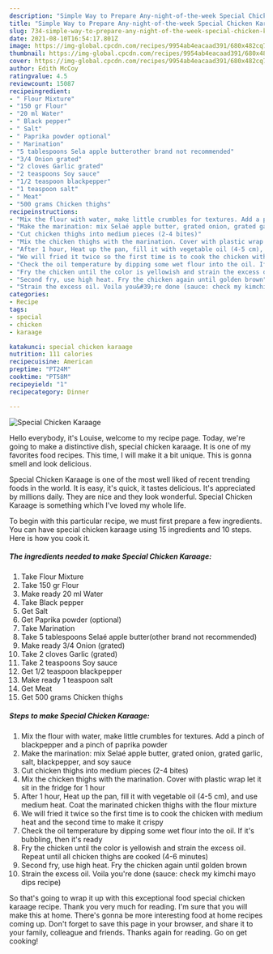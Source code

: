 ```yaml
---
description: "Simple Way to Prepare Any-night-of-the-week Special Chicken Karaage"
title: "Simple Way to Prepare Any-night-of-the-week Special Chicken Karaage"
slug: 734-simple-way-to-prepare-any-night-of-the-week-special-chicken-karaage
date: 2021-08-10T16:54:17.801Z
image: https://img-global.cpcdn.com/recipes/9954ab4eacaad391/680x482cq70/special-chicken-karaage-recipe-main-photo.jpg
thumbnail: https://img-global.cpcdn.com/recipes/9954ab4eacaad391/680x482cq70/special-chicken-karaage-recipe-main-photo.jpg
cover: https://img-global.cpcdn.com/recipes/9954ab4eacaad391/680x482cq70/special-chicken-karaage-recipe-main-photo.jpg
author: Edith McCoy
ratingvalue: 4.5
reviewcount: 15087
recipeingredient:
- " Flour Mixture"
- "150 gr Flour"
- "20 ml Water"
- " Black pepper"
- " Salt"
- " Paprika powder optional"
- " Marination"
- "5 tablespoons Sela apple butterother brand not recommended"
- "3/4 Onion grated"
- "2 cloves Garlic grated"
- "2 teaspoons Soy sauce"
- "1/2 teaspoon blackpepper"
- "1 teaspoon salt"
- " Meat"
- "500 grams Chicken thighs"
recipeinstructions:
- "Mix the flour with water, make little crumbles for textures. Add a pinch of blackpepper and a pinch of paprika powder"
- "Make the marination: mix Selaé apple butter, grated onion, grated garlic, salt, blackpepper, and soy sauce"
- "Cut chicken thighs into medium pieces (2-4 bites)"
- "Mix the chicken thighs with the marination. Cover with plastic wrap let it sit in the fridge for 1 hour"
- "After 1 hour, Heat up the pan, fill it with vegetable oil (4-5 cm), and use medium heat. Coat the marinated chicken thighs with the flour mixture"
- "We will fried it twice so the first time is to cook the chicken with medium heat and the second time to make it crispy"
- "Check the oil temperature by dipping some wet flour into the oil. If it&#39;s bubbling, then it&#39;s ready"
- "Fry the chicken until the color is yellowish and strain the excess oil. Repeat until all chicken thighs are cooked (4-6 minutes)"
- "Second fry, use high heat. Fry the chicken again until golden brown"
- "Strain the excess oil. Voila you&#39;re done (sauce: check my kimchi mayo dips recipe)"
categories:
- Recipe
tags:
- special
- chicken
- karaage

katakunci: special chicken karaage 
nutrition: 111 calories
recipecuisine: American
preptime: "PT24M"
cooktime: "PT58M"
recipeyield: "1"
recipecategory: Dinner

---
```



![Special Chicken Karaage](https://img-global.cpcdn.com/recipes/9954ab4eacaad391/680x482cq70/special-chicken-karaage-recipe-main-photo.jpg)

Hello everybody, it's Louise, welcome to my recipe page. Today, we're going to make a distinctive dish, special chicken karaage. It is one of my favorites food recipes. This time, I will make it a bit unique. This is gonna smell and look delicious.

Special Chicken Karaage is one of the most well liked of recent trending foods in the world. It is easy, it's quick, it tastes delicious. It's appreciated by millions daily. They are nice and they look wonderful. Special Chicken Karaage is something which I've loved my whole life.




To begin with this particular recipe, we must first prepare a few ingredients. You can have special chicken karaage using 15 ingredients and 10 steps. Here is how you cook it.

<!--inarticleads1-->

##### The ingredients needed to make Special Chicken Karaage:

1. Take  Flour Mixture
1. Take 150 gr Flour
1. Make ready 20 ml Water
1. Take  Black pepper
1. Get  Salt
1. Get  Paprika powder (optional)
1. Take  Marination
1. Take 5 tablespoons Selaé apple butter(other brand not recommended)
1. Make ready 3/4 Onion (grated)
1. Take 2 cloves Garlic (grated)
1. Take 2 teaspoons Soy sauce
1. Get 1/2 teaspoon blackpepper
1. Make ready 1 teaspoon salt
1. Get  Meat
1. Get 500 grams Chicken thighs




<!--inarticleads2-->

##### Steps to make Special Chicken Karaage:

1. Mix the flour with water, make little crumbles for textures. Add a pinch of blackpepper and a pinch of paprika powder
1. Make the marination: mix Selaé apple butter, grated onion, grated garlic, salt, blackpepper, and soy sauce
1. Cut chicken thighs into medium pieces (2-4 bites)
1. Mix the chicken thighs with the marination. Cover with plastic wrap let it sit in the fridge for 1 hour
1. After 1 hour, Heat up the pan, fill it with vegetable oil (4-5 cm), and use medium heat. Coat the marinated chicken thighs with the flour mixture
1. We will fried it twice so the first time is to cook the chicken with medium heat and the second time to make it crispy
1. Check the oil temperature by dipping some wet flour into the oil. If it&#39;s bubbling, then it&#39;s ready
1. Fry the chicken until the color is yellowish and strain the excess oil. Repeat until all chicken thighs are cooked (4-6 minutes)
1. Second fry, use high heat. Fry the chicken again until golden brown
1. Strain the excess oil. Voila you&#39;re done (sauce: check my kimchi mayo dips recipe)




So that's going to wrap it up with this exceptional food special chicken karaage recipe. Thank you very much for reading. I'm sure that you will make this at home. There's gonna be more interesting food at home recipes coming up. Don't forget to save this page in your browser, and share it to your family, colleague and friends. Thanks again for reading. Go on get cooking!
